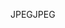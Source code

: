 <span data-ttu-id="de506-101">JPEG</span><span class="sxs-lookup"><span data-stu-id="de506-101">JPEG</span></span>